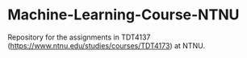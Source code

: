 # Machine-Learning-Course-NTNU
Repository for the assignments in TDT4137 (https://www.ntnu.edu/studies/courses/TDT4173) at NTNU.
